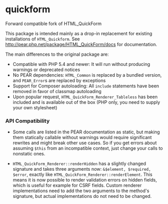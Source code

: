 quickform
=========

Forward compatible fork of HTML_QuickForm

This package is intended mainly as a drop-in replacement for existing installations of `HTML_Quickform`. See http://pear.php.net/package/HTML_QuickForm/docs for documentation.

The main differences to the original package are:

 - Compatible with PHP 5.4 and newer: It will run without producing warnings or deprecated notices
 - No PEAR dependencies: `HTML_Common` is replaced by a bundled version, and `PEAR_Error`s are replaced by exceptions
 - Support for Composer autoloading: All `include` statements have been removed in favor of classmap autoloading
 - Upon popular request, `HTML_QuickForm_Renderer_Tableless` has been included and is available out of the box (PHP only, you need
   to supply your own stylesheet)

### API Compatibility

 - Some calls are listed in the PEAR documentation as static, but making them statically callable without warnings would require significant rewrites and might break other use cases. So if you get errors about assuming `$this` from an incompatible context, just change your calls to nonstatic ones.

  - `HTML_QuickForm_Renderer::renderHidden` has a slightly changed signature and takes three arguments now: `&$element, $required, $error`, exactly like `HTML_QuickForm_Renderer::renderElement`. This means it is now possible to render validation errors on hidden fields, which is useful for example for CSRF fields. Custom renderer implementations need to add the two arguments to the method's signature, but actual implementations do not need to be changed.
